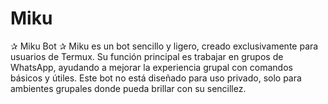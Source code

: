 # Miku
✰ Miku Bot ✰ Miku es un bot sencillo y ligero, creado exclusivamente para usuarios de Termux. Su función principal es trabajar en grupos de WhatsApp, ayudando a mejorar la experiencia grupal con comandos básicos y útiles. Este bot no está diseñado para uso privado, solo para ambientes grupales donde pueda brillar con su sencillez.
